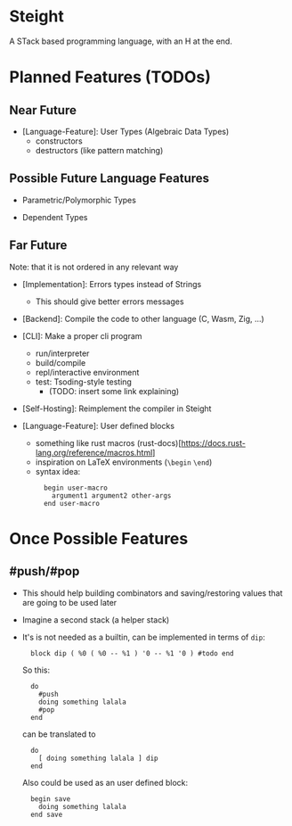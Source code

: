 # Steight

A STack based programming language, with an H at the end.

# Planned Features (TODOs)

## Near Future

* [Language-Feature]: User Types (Algebraic Data Types)
  * constructors
  * destructors (like pattern matching)

## Possible Future Language Features

* Parametric/Polymorphic Types

* Dependent Types

## Far Future

Note: that it is not ordered in any relevant way

* [Implementation]: Errors types instead of Strings
  * This should give better errors messages

* [Backend]: Compile the code to other language (C, Wasm, Zig, ...)

* [CLI]: Make a proper cli program
  * run/interpreter
  * build/compile
  * repl/interactive environment
  * test: Tsoding-style testing
    * (TODO: insert some link explaining)

* [Self-Hosting]: Reimplement the compiler in Steight

* [Language-Feature]: User defined blocks
  * something like rust macros
    (rust-docs)[https://docs.rust-lang.org/reference/macros.html]
  * inspiration on LaTeX environments (`\begin` `\end`)
  * syntax idea:
    ```
      begin user-macro
        argument1 argument2 other-args
      end user-macro
    ```

# Once Possible Features

## #push/#pop

* This should help building combinators
  and saving/restoring values
  that are going to be used later

* Imagine a second stack (a helper stack)

* It's is not needed as a builtin,
  can be implemented in terms of `dip`:
  ```
    block dip ( %0 ( %0 -- %1 ) '0 -- %1 '0 ) #todo end
  ```

  So this:
  ```
    do
      #push
      doing something lalala
      #pop
    end
  ```
  can be translated to
  ```
    do
      [ doing something lalala ] dip
    end
  ```

  Also could be used as an user defined block:
  ```
    begin save
      doing something lalala
    end save
  ```
